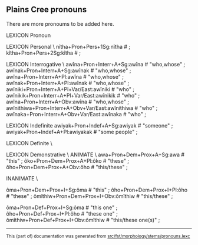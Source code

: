 
## Plains Cree pronouns

There are more pronoums to be added here.

LEXICON Pronoun 

LEXICON Personal  \\
nîtha+Pron+Pers+1Sg:nîtha # ; 
kîtha+Pron+Pers+2Sg:kîtha # ; 

LEXICON Interrogative   \\
awîna+Pron+Interr+A+Sg:awîna # "who,whose" ; 
awînak+Pron+Interr+A+Sg:awînak # "who,whose" ; 
awîna+Pron+Interr+A+Pl:awîna # "who,whose" ; 
awînak+Pron+Interr+A+Pl:awînak # "who,whose" ; 
awîniki+Pron+Interr+A+Pl+Var/East:awîniki # "who" ; 
awînikik+Pron+Interr+A+Pl+Var/East:awînikik # "who" ; 
awîna+Pron+Interr+A+Obv:awîna # "who,whose" ; 
awînithiwa+Pron+Interr+A+Obv+Var/East:awînithiwa # "who" ; 
awînaka+Pron+Interr+A+Obv+Var/East:awînaka # "who" ; 

LEXICON Indefinite 
awiyak+Pron+Indef+A+Sg:awiyak # "someone" ; 
awiyak+Pron+Indef+A+Pl:awiyakak # "some people" ;

LEXICON Definite  \\

LEXICON Demonstrative    \\
ANIMATE \\
awa+Pron+Dem+Prox+A+Sg:awa # "this" ; 
ôko+Pron+Dem+Prox+A+Pl:ôko # "these" ; 
ôho+Pron+Dem+Prox+A+Obv:ôho # "this/these" ; 

INANIMATE \\

ôma+Pron+Dem+Prox+I+Sg:ôma # "this" ; 
ôho+Pron+Dem+Prox+I+Pl:ôho # "these" ; 
ômîthiw+Pron+Dem+Prox+I+Obv:ômîthiw # "this/these" ; 

ôma+Pron+Def+Prox+I+Sg:ôma # "this one" ; 
ôho+Pron+Def+Prox+I+Pl:ôho # "these one" ; 
ômîthiw+Pron+Def+Prox+I+Obv:ômîthiw # "this/these one(s)" ; 

* * *

<small>This (part of) documentation was generated from [src/fst/morphology/stems/pronouns.lexc](https://github.com/giellalt/lang-cwd/blob/main/src/fst/morphology/stems/pronouns.lexc)</small>
